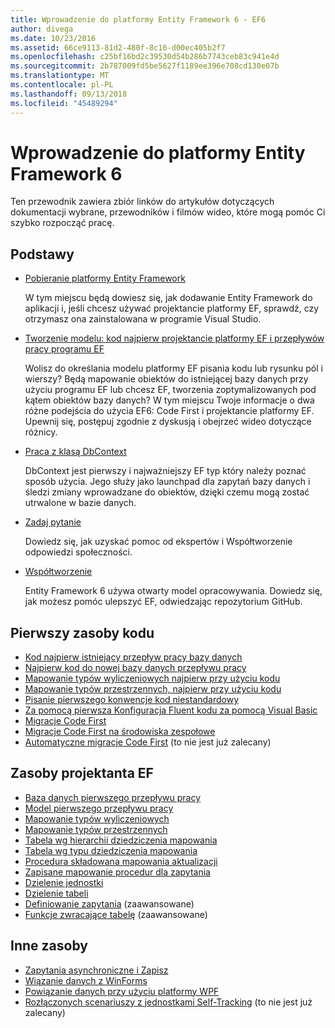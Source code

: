 ```yaml
---
title: Wprowadzenie do platformy Entity Framework 6 - EF6
author: divega
ms.date: 10/23/2016
ms.assetid: 66ce9113-81d2-480f-8c16-d00ec405b2f7
ms.openlocfilehash: c25bf16bd2c39530d54b286b7743ceb83c941e4d
ms.sourcegitcommit: 2b787009fd5be5627f1189ee396e708cd130e07b
ms.translationtype: MT
ms.contentlocale: pl-PL
ms.lasthandoff: 09/13/2018
ms.locfileid: "45489294"
---
```

# <a name="get-started-with-entity-framework-6"></a>Wprowadzenie do platformy Entity Framework 6

Ten przewodnik zawiera zbiór linków do artykułów dotyczących dokumentacji wybrane, przewodników i filmów wideo, które mogą pomóc Ci szybko rozpocząć pracę.

## <a name="fundamentals"></a>Podstawy

* [Pobieranie platformy Entity Framework](~/ef6/fundamentals/install.md)

  W tym miejscu będą dowiesz się, jak dodawanie Entity Framework do aplikacji i, jeśli chcesz używać projektancie platformy EF, sprawdź, czy otrzymasz ona zainstalowana w programie Visual Studio.

* [Tworzenie modelu: kod najpierw projektancie platformy EF i przepływów pracy programu EF](~/ef6/modeling/index.md)

  Wolisz do określania modelu platformy EF pisania kodu lub rysunku pól i wierszy?
Będą mapowanie obiektów do istniejącej bazy danych przy użyciu programu EF lub chcesz EF, tworzenia zoptymalizowanych pod kątem obiektów bazy danych?
W tym miejscu Twoje informacje o dwa różne podejścia do użycia EF6: Code First i projektancie platformy EF.
Upewnij się, postępuj zgodnie z dyskusją i obejrzeć wideo dotyczące różnicy.

* [Praca z klasą DbContext](~/ef6/fundamentals/working-with-dbcontext.md)

  DbContext jest pierwszy i najważniejszy EF typ który należy poznać sposób użycia. Jego służy jako launchpad dla zapytań bazy danych i śledzi zmiany wprowadzane do obiektów, dzięki czemu mogą zostać utrwalone w bazie danych.

* [Zadaj pytanie](~/ef6/resources/get-help.md)

  Dowiedz się, jak uzyskać pomoc od ekspertów i Współtworzenie odpowiedzi społeczności.

* [Współtworzenie](http://github.com/aspnet/EntityFramework6/)

  Entity Framework 6 używa otwarty model opracowywania. Dowiedz się, jak możesz pomóc ulepszyć EF, odwiedzając repozytorium GitHub.

## <a name="code-first-resources"></a>Pierwszy zasoby kodu

  - [Kod najpierw istniejący przepływ pracy bazy danych](~/ef6/modeling/code-first/workflows/existing-database.md)
  - [Najpierw kod do nowej bazy danych przepływu pracy](~/ef6/modeling/code-first/workflows/new-database.md)
  - [Mapowanie typów wyliczeniowych najpierw przy użyciu kodu](~/ef6/modeling/code-first/data-types/enums.md)
  - [Mapowanie typów przestrzennych, najpierw przy użyciu kodu](~/ef6/modeling/code-first/data-types/spatial.md)
  - [Pisanie pierwszego konwencje kod niestandardowy](~/ef6/modeling/code-first/conventions/custom.md)
  - [Za pomocą pierwsza Konfiguracja Fluent kodu za pomocą Visual Basic](~/ef6/modeling/code-first/fluent/vb.md)
  - [Migracje Code First](~/ef6/modeling/code-first/migrations/index.md)
  - [Migracje Code First na środowiska zespołowe](~/ef6/modeling/code-first/migrations/teams.md)
  - [Automatyczne migracje Code First](~/ef6/modeling/code-first/migrations/automatic.md) (to nie jest już zalecany)

## <a name="ef-designer-resources"></a>Zasoby projektanta EF
  - [Baza danych pierwszego przepływu pracy](~/ef6/modeling/designer/workflows/database-first.md)
  - [Model pierwszego przepływu pracy](~/ef6/modeling/designer/workflows/model-first.md)
  - [Mapowanie typów wyliczeniowych](~/ef6/modeling/designer/data-types/enums.md)
  - [Mapowanie typów przestrzennych](~/ef6/modeling/designer/data-types/spatial.md)
  - [Tabela wg hierarchii dziedziczenia mapowania](~/ef6/modeling/designer/inheritance/tph.md)
  - [Tabela wg typu dziedziczenia mapowania](~/ef6/modeling/designer/inheritance/tpt.md)
  - [Procedura składowana mapowania aktualizacji](~/ef6/modeling/designer/stored-procedures/cud.md)
  - [Zapisane mapowanie procedur dla zapytania](~/ef6/modeling/designer/stored-procedures/query.md)
  - [Dzielenie jednostki](~/ef6/modeling/designer/entity-splitting.md)
  - [Dzielenie tabeli](~/ef6/modeling/designer/table-splitting.md)
  - [Definiowanie zapytania](~/ef6/modeling/designer/advanced/defining-query.md) (zaawansowane)
  - [Funkcje zwracające tabelę](~/ef6/modeling/designer/advanced/tvfs.md) (zaawansowane)

## <a name="other-resources"></a>Inne zasoby
  - [Zapytania asynchroniczne i Zapisz](~/ef6/fundamentals/async.md)
  - [Wiązanie danych z WinForms](~/ef6/fundamentals/databinding/winforms.md)
  - [Powiązanie danych przy użyciu platformy WPF](~/ef6/fundamentals/databinding/wpf.md)
  - [Rozłączonych scenariuszy z jednostkami Self-Tracking](~/ef6/fundamentals/disconnected-entities/self-tracking-entities/walkthrough.md) (to nie jest już zalecany)
